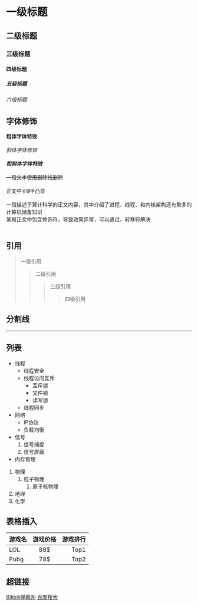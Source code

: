 # 一级标题
## 二级标题
### 三级标题
#### 四级标题
##### 五级标题
###### 六级标题

## 字体修饰

**粗体字体特效**<br><br>
*斜体字体修饰*<br><br>
***粗斜体字体特效***<br><br>
~~一段文本使用删除线删除~~<br><br>
正文中`关键字`凸显<br><br>
一段描述子算计科学的正文内容，其中介绍了进程、线程、和内核架构还有繁多的<br>计算机储备知识<br>
某段正文中包含修饰符，导致效果异常，可以通过、转移符解决<br><br>


## 引用
> 一级引用
>> 二级引用
>>> 三级引用
>>>> 四级引用

## 分割线

*****

## 列表

* 线程
  * 线程安全
  * 线程访问互斥
    * 互斥锁
    * 文件锁
    * 读写锁
  * 线程同步
* 网络
  * IP协议
  * 负载均衡
* 信号
  1. 信号捕捉
  2. 信号屏蔽
* 内存管理


1. 物理
   1. 粒子物理
      1. 原子核物理
2. 地理
3. 化学

## 表格插入
游戏名|游戏价格|游戏排行
---|:-:|---:
LOL|88$|Top1
Pubg|78$|Top2

## 超链接
[Bilibili弹幕网](https://www.bilibili.com "点击进入B站")
[百度搜索](https://www.baidu.com "点击进入")
